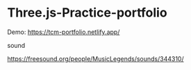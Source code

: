 # Three.js-Practice-portfolio

Demo: https://tcm-portfolio.netlify.app/

sound

https://freesound.org/people/MusicLegends/sounds/344310/
